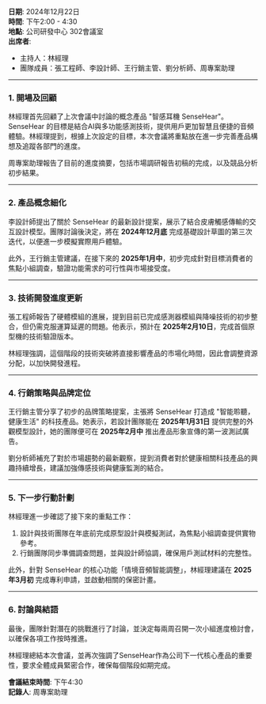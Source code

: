 **日期**: 2024年12月22日  
**時間**: 下午2:00 - 4:30  
**地點**: 公司研發中心 302會議室  
**出席者**:

- 主持人：林經理
- 團隊成員：張工程師、李設計師、王行銷主管、劉分析師、周專案助理

---
### **1. 開場及回顧**

林經理首先回顧了上次會議中討論的概念產品 "智感耳機 SenseHear"。SenseHear 的目標是結合AI與多功能感測技術，提供用戶更加智慧且便捷的音頻體驗。林經理提到，根據上次設定的目標，本次會議將重點放在進一步完善產品構想及追蹤各部門的進度。

周專案助理報告了目前的進度摘要，包括市場調研報告初稿的完成，以及競品分析初步結果。

---

### **2. 產品概念細化**

李設計師提出了關於 SenseHear 的最新設計提案，展示了結合皮膚觸感傳輸的交互設計模型。團隊討論後決定，將在 **2024年12月底** 完成基礎設計草圖的第三次迭代，以便進一步模擬實際用戶體驗。

此外，王行銷主管建議，在接下來的 **2025年1月中**，初步完成針對目標消費者的焦點小組調查，驗證功能需求的可行性與市場接受度。

---

### **3. 技術開發進度更新**

張工程師報告了硬體模組的進展，提到目前已完成感測器模組與降噪技術的初步整合，但仍需克服運算延遲的問題。他表示，預計在 **2025年2月10日**，完成首個原型機的技術驗證版本。

林經理強調，這個階段的技術突破將直接影響產品的市場化時間，因此會調整資源分配，以加快開發進程。

---

### **4. 行銷策略與品牌定位**

王行銷主管分享了初步的品牌策略提案，主張將 SenseHear 打造成 "智能聆聽，健康生活" 的科技產品。她表示，若設計團隊能在 **2025年1月31日** 提供完整的外觀模型設計，她的團隊便可在 **2025年2月中** 推出產品形象宣傳的第一波測試廣告。

劉分析師補充了對於市場趨勢的最新觀察，提到消費者對於健康相關科技產品的興趣持續增長，建議加強傳感技術與健康監測的結合。

---

### **5. 下一步行動計劃**

林經理進一步確認了接下來的重點工作：

1. 設計與技術團隊在年底前完成原型設計與模擬測試，為焦點小組調查提供實物參考。
2. 行銷團隊同步準備調查問題，並與設計師協調，確保用戶測試材料的完整性。

此外，針對 SenseHear 的核心功能「情境音頻智能調整」，林經理建議在 **2025年3月初** 完成專利申請，並啟動相關的保密計畫。

---

### **6. 討論與結語**

最後，團隊針對潛在的挑戰進行了討論，並決定每兩周召開一次小組進度檢討會，以確保各項工作按時推進。

林經理總結本次會議，並再次強調了SenseHear作為公司下一代核心產品的重要性，要求全體成員緊密合作，確保每個階段如期完成。

**會議結束時間**: 下午4:30  
**記錄人**: 周專案助理